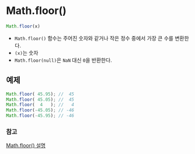 # Math.floor()

``` JavaScript
Math.floor(x)
```

- ```Math.floor()``` 함수는 주어진 숫자와 같거나 작은 정수 중에서 가장 큰 수를 변환한다. 
- ```(x)```는 숫자
- ```Math.floor(null)```은 ```NaN``` 대신 ```0```을 반환한다.


## 예제
``` JavaScript
Math.floor( 45.95); //  45
Math.floor( 45.05); //  45
Math.floor(  4   ); //   4
Math.floor(-45.05); // -46
Math.floor(-45.95); // -46
```

### 참고
[Math.floor() 설명](https://developer.mozilla.org/ko/docs/Web/JavaScript/Reference/Global_Objects/Math/floor)
